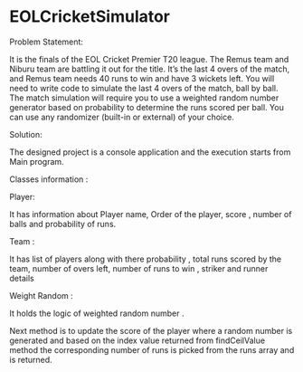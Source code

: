 # EOLCricketSimulator

Problem Statement:

It is the finals of the EOL Cricket Premier T20 league. The Remus team and Niburu team are battling it out for the title. It’s the last 4 overs of the match, and Remus team needs 40 runs to win and have 3 wickets left. 
You will need to write code to simulate the last 4 overs of the match, ball by ball. The match simulation will require you to use a weighted random number generator based on probability to determine the runs scored per ball. You can use any randomizer (built-in or external) of your choice.

Solution:

The designed project is a console application and the execution starts from Main program.

Classes information :

Player:

It has information about Player name, Order of the player, score , number of balls and probability of runs.

Team :

It has list of players along with there probability , total runs scored by the team, number of overs left, number of runs to win , striker and runner details

Weight Random :

It holds the logic of weighted random number .

Next method is to update the score of the player where a random number is generated and based on the index value returned from findCeilValue method the corresponding number of runs is picked from the runs array and is returned.

